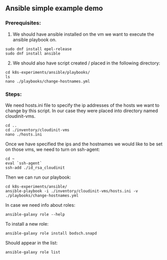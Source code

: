## Ansible simple example demo ## 

### Prerequisites: ###

1. We should have ansible installed on the vm we want to execute the ansible playbook on.

```
sudo dnf install epel-release
sudo dnf install ansible
```

2. We should also have script created / placed in the following directory:

```
cd k8s-experiments/ansible/playbooks/
ls
nano ./playbooks/change-hostnames.yml
```

### Steps: ###

We need hosts.ini file to specify the ip addresses of the hosts we want to change by this script. 
In our case they were placed into directory named cloudinit-vms.
```
cd ..
cd ./inventory/cloudinit-vms
nano ./hosts.ini
```

Once we have specified the ips and the hostnames we would like to be set on those vms,
we need to turn on ssh-agent:
```
cd ~
eval `ssh-agent`
ssh-add ./id_rsa_cloudinit
```

Then we can run our playbook:
```
cd k8s-experiments/ansible/
ansible-playbook -i ./inventory/cloudinit-vms/hosts.ini -v ./playbooks/change-hostnames.yml
```

In case we need info about roles:
```
ansible-galaxy role --help
```

To install a new role:
```
ansible-galaxy role install bodsch.snapd
```
Should appear in the list:
```
ansible-galaxy role list
```


